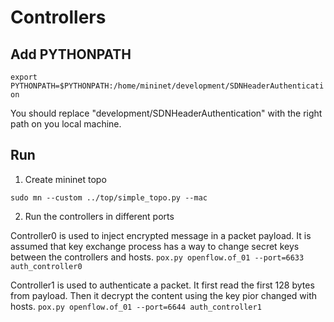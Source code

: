 # Controllers

## Add PYTHONPATH
`export PYTHONPATH=$PYTHONPATH:/home/mininet/development/SDNHeaderAuthentication`

You should replace "development/SDNHeaderAuthentication" with the right path on you local machine.

## Run
1. Create mininet topo

`sudo mn --custom ../top/simple_topo.py --mac`

2. Run the controllers in different ports

Controller0 is used to inject encrypted message in a packet payload. It is assumed that key exchange process has a way to change secret keys between the controllers and hosts.
`pox.py openflow.of_01 --port=6633 auth_controller0`

Controller1 is used to authenticate a packet. It first read the first 128 bytes from payload. Then it decrypt the content using the key pior changed with hosts.
`pox.py openflow.of_01 --port=6644 auth_controller1`
